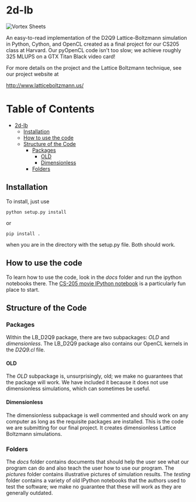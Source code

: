 # 2d-lb

![Vortex Sheets](https://github.com/latticeboltzmann/2d-lb/blob/master/pictures/vortex_sheets.png)

An easy-to-read implementation of the D2Q9 Lattice-Boltzmann simulation in Python, Cython, and OpenCL created as a final
project for our CS205 class at Harvard. Our pyOpenCL code isn't too slow; we achieve roughly 325 MLUPS on a GTX Titan
Black video card! 

For more details on the project and the Lattice Boltzmann technique, see our project website at

http://www.latticeboltzmann.us/

# Table of Contents

- [2d-lb](#)
	- [Installation](#)
	- [How to use the code](#)
	- [Structure of the Code](#)
		- [Packages](#)
			- [OLD](#)
			- [Dimensionless](#)
		- [Folders](#)

## Installation

To install, just use

    python setup.py install

or 

    pip install .

when you are in the directory with the setup.py file. Both should work. 

## How to use the code

To learn how to use the code, look in the *docs* folder and run the ipython notebooks there. The
[CS-205 movie IPython notebook](https://github.com/latticeboltzmann/2d-lb/blob/master/docs/cs205_movie.ipynb) is a
particularly fun place to start.

## Structure of the Code

### Packages

Within the LB_D2Q9 package, there are two subpackages: *OLD* and *dimensionless*. The LB_D2Q9 package also contains
our OpenCL kernels in the *D2Q9.cl* file.

#### OLD

The *OLD* subpackage is, unsurprisingly, old; we make no guarantees that the package will work. We have included it 
because it does not use dimensionless simulations, which can sometimes be useful.

#### Dimensionless

The dimensionless subpackage is well commented and should work on any computer as long as the requisite packages
are installed. This is the code we are submitting for our final project. It creates dimensionless Lattice Boltzmann
simulations. 

### Folders

The *docs* folder contains documents that should help the user see what our program can do and also teach the user
how to use our program. The *pictures* folder contains illustrative pictures of simulation results. The *testing* folder
contains a variety of old IPython notebooks that the authors used to test the software; we make no guarantee that these
will work as they are generally outdated.
